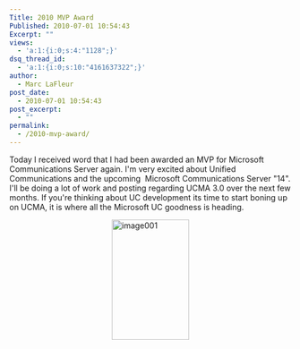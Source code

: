 ```yaml
---
Title: 2010 MVP Award
Published: 2010-07-01 10:54:43
Excerpt: ""
views:
  - 'a:1:{i:0;s:4:"1128";}'
dsq_thread_id:
  - 'a:1:{i:0;s:10:"4161637322";}'
author:
  - Marc LaFleur
post_date:
  - 2010-07-01 10:54:43
post_excerpt:
  - ""
permalink:
  - /2010-mvp-award/
---
```

<p>Today I received word that I had been awarded an MVP for Microsoft Communications Server again. I'm very excited about Unified Communications and the upcoming&#160; Microsoft Communications Server "14". I'll be doing a lot of work and posting regarding UCMA 3.0 over the next few months. If you're thinking about UC development its time to start boning up on UCMA, it is where all the Microsoft UC goodness is heading.</p>  <p><a href="http://weblogs.asp.net/blogs/mlafleur/image001_5A92FC75.jpg"><img style="display:block;float:none;margin-left:auto;margin-right:auto;" title="image001" border="0" alt="image001" src="http://weblogs.asp.net/blogs/mlafleur/image001_thumb_4EFD3F36.jpg" width="138" height="215" /></a></p><img src="http://gotspeech.net/aggbug.aspx?PostID=10559" width="1" height="1"/>